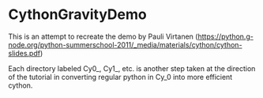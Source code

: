# CythonGravityDemo
This is an attempt to recreate the demo by Pauli Virtanen (https://python.g-node.org/python-summerschool-2011/_media/materials/cython/cython-slides.pdf)

Each directory labeled Cy0_, Cy1_, etc. is another step taken at the direction of the tutorial in converting regular python in Cy_0 into more efficient cython.

